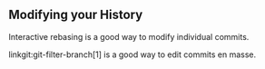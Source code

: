 ## Modifying your History ##

Interactive rebasing is a good way to modify individual commits.

linkgit:git-filter-branch[1] is a good way to edit commits en masse.

